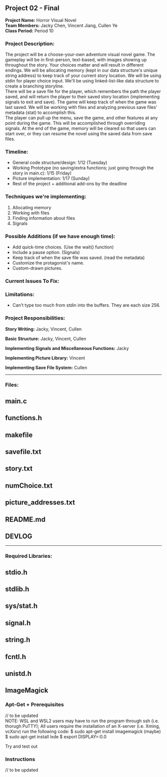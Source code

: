 ## Project 02 - Final
**Project Name:** Horror Visual Novel\
**Team Members:** Jacky Chen, Vincent Jiang, Cullen Ye\
**Class Period:** Period 10

### Project Description:
The project will be a choose-your-own adventure visual novel game. The gameplay will be in first-person, text-based, with images showing up throughout the story. Your choices matter and will result in different endings. We will be allocating memory (kept in our data structure's unique string address) to keep track of your current story location. We will be using stdin for player choice input. We'll be using linked-list-like data structure to create a branching storyline.\
There will be a save file for the player, which remembers the path the player saved, and will return the player to their saved story location (implementing signals to exit and save). The game will keep track of when the game was last saved. We will be working with files and analyzing previous save files' metadata (stat) to accomplish this.\
The player can pull up the menu, save the game, and other features at any point during the game. This will be accomplished through overriding signals. At the end of the game, memory will be cleared so that users can start over, or they can resume the novel using the saved data from save files.

### Timeline:
- General code structure/design: 1/12 (Tuesday)
- Working Prototype (no saving/extra functions; just going through the story in main.c): 1/15 (Friday)
- Picture implementation: 1/17 (Sunday)
- Rest of the project + additional add-ons by the deadline

### Techniques we're implementing:
1) Allocating memory
2) Working with files
3) Finding information about files
4) Signals

### Possible Additions (if we have enough time):
- Add quick-time choices. (Use the wait() function)
- Include a pause option. (Signals)
- Keep track of when the save file was saved. (read the metadata)
- Customize the protagonist's name.
- Custom-drawn pictures.

### Current Issues To Fix:

### Limitations:
- Can't type too much from stdin into the buffers. They are each size 256.

### Project Responsibilities:
**Story Writing:** Jacky, Vincent, Cullen

**Basic Structure:** Jacky, Vincent, Cullen

**Implementing Signals and Miscellaneous Functions:** Jacky

**Implementing Picture Library:** Vincent

**Implementing Save File System:** Cullen

---

### Files:
## main.c
## functions.h
## makefile
## savefile.txt
## story.txt
## numChoice.txt
## picture_addresses.txt
## README.md
## DEVLOG
---

### Required Libraries:
## stdio.h
## stdlib.h 
## sys/stat.h
## signal.h
## string.h
## fcntl.h
## unistd.h
## ImageMagick

### Apt-Get + Prerequisites
// to be updated\
NOTE: WSL and WSL2 users may have to run the program through ssh (i.e. thorugh PuTTY); All users require the installation of an X-server (i.e. Xming, vcXsrv)
run the following code:
$ sudo apt-get install imagemagick
(maybe) $ sudo apt-get install lxde 
$ export DISPLAY=:0.0

Try and test out 

### Instructions 
// to be updated
